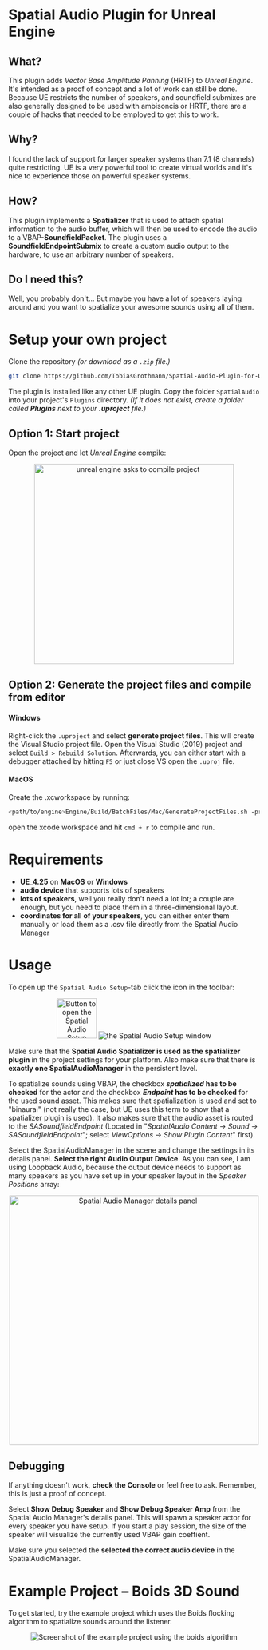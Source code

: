 # **Spatial Audio Plugin** for Unreal Engine

## What?

This plugin adds *Vector Base Amplitude Panning* (HRTF) to *Unreal Engine*. It's intended as a proof of concept and a lot of work can still be done. Because UE restricts the number of speakers, and soundfield submixes are also generally designed to be used with ambisoncis or HRTF, there are a couple of hacks that needed to be employed to get this to work.

## Why?

I found the lack of support for larger speaker systems than 7.1 (8 channels) quite restricting. UE is a very powerful tool to create virtual worlds and it's nice to experience those on powerful speaker systems.

## How?

This plugin implements a **Spatializer** that is used to attach spatial information to the audio buffer, which will then be used to encode the audio to a VBAP-**SoundfieldPacket**. The plugin uses a **SoundfieldEndpointSubmix** to create a custom audio output to the hardware, to use an arbitrary number of speakers.

## Do I need this?

Well, you probably don't... But maybe you have a lot of speakers laying around and you want to spatialize your awesome sounds using all of them.


# Setup your own project

Clone the repository *(or download as a `.zip` file.)*
```bash
git clone https://github.com/TobiasGrothmann/Spatial-Audio-Plugin-for-Unreal-Engine.git
```

The plugin is installed like any other UE plugin. Copy the folder `SpatialAudio` into your project's `Plugins` directory. *(If it does not exist, create a folder called **Plugins** next to your **.uproject** file.)*

## Option 1: Start project
Open the project and let *Unreal Engine* compile:

<div style="text-align:center">
<img src="https://user-images.githubusercontent.com/28928394/112468057-1d24d380-8d68-11eb-98a1-75f3581a558f.png" alt="unreal engine asks to compile project" style="width:400px"/>
</div>

## Option 2: Generate the project files and compile from editor
#### Windows
Right-click the `.uproject` and select **generate project files**. This will create the Visual Studio project file. Open the Visual Studio (2019) project and select `Build > Rebuild Solution`. Afterwards, you can either start with a debugger attached by hitting `F5` or just close VS open the `.uproj` file.

#### MacOS
Create the .xcworkspace by running:
```bash
<path/to/engine>Engine/Build/BatchFiles/Mac/GenerateProjectFiles.sh -projectfiles -project=<path/to/project> -game -engine
```
open the xcode workspace and hit `cmd + r` to compile and run.

# Requirements

* **UE_4.25** on **MacOS** or **Windows**
* **audio device** that supports lots of speakers
* **lots of speakers**, well you really don't need a lot lot; a couple are enough, but you need to place them in a three-dimensional layout.
* **coordinates for all of your speakers**, you can either enter them manually or load them as a .csv file directly from the Spatial Audio Manager

# Usage

To open up the `Spatial Audio Setup`-tab click the icon in the toolbar:
<div style="text-align:center">
<img src="https://user-images.githubusercontent.com/28928394/112381930-7864b080-8ceb-11eb-9a59-b9f089e2791c.png" alt="Button to open the Spatial Audio Setup window" style="width:80px"/>
<img src="https://user-images.githubusercontent.com/28928394/112382571-4e5fbe00-8cec-11eb-9893-f39506158214.png" alt="the Spatial Audio Setup window"/>
</div>


Make sure that the **Spatial Audio Spatializer is used as the spatializer plugin** in the project settings for your platform. Also make sure that there is **exactly one SpatialAudioManager** in the persistent level.

To spatialize sounds using VBAP, the checkbox ***spatialized* has to be checked** for the actor and the checkbox ***Endpoint* has to be checked** for the used sound asset. This makes sure that spatialization is used and set to "binaural" (not really the case, but UE uses this term to show that a spatializer plugin is used). It also makes sure that the audio asset is routed to the *SASoundfieldEndpoint* (Located in "*SpatialAudio Content* -> *Sound* -> *SASoundfieldEndpoint*"; select *ViewOptions* -> *Show Plugin Content*" first).

Select the SpatialAudioManager in the scene and change the settings in its details panel. **Select the right Audio Output Device**. As you can see, I am using Loopback Audio, because the output device needs to support as many speakers as you have set up in your speaker layout in the *Speaker Positions* array:
<div style="text-align:center">
<img src="https://user-images.githubusercontent.com/28928394/112383285-376d9b80-8ced-11eb-9fcb-d9a6a94e7df7.png" alt="Spatial Audio Manager details panel" style="width:500px"/>
</div>


## Debugging

If anything doesn't work, **check the Console** or feel free to ask. Remember, this is just a proof of concept.

Select **Show Debug Speaker** and **Show Debug Speaker Amp** from the Spatial Audio Manager's details panel. This will spawn a speaker actor for every speaker you have setup. If you start a play session, the size of the speaker will visualize the currently used VBAP gain coeffient.

Make sure you selected the **selected the correct audio device** in the SpatialAudioManager.

# Example Project – Boids 3D Sound

To get started, try the example project which uses the Boids flocking algorithm to spatialize sounds around the listener.

<div style="text-align:center">
<img src="https://user-images.githubusercontent.com/28928394/112385080-78ff4600-8cef-11eb-8992-61248dd8d0f7.png" alt="Screenshot of the example project using the boids algorithm"/>
</div>


